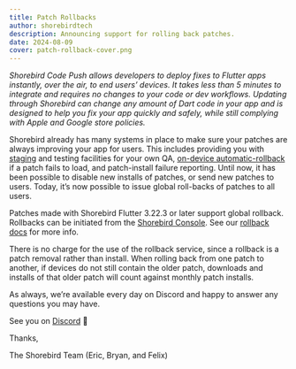 ```yaml
---
title: Patch Rollbacks
author: shorebirdtech
description: Announcing support for rolling back patches.
date: 2024-08-09
cover: patch-rollback-cover.png
---
```


_Shorebird Code Push allows developers to deploy fixes to Flutter apps
instantly, over the air, to end users’ devices. It takes less than 5 minutes to
integrate and requires no changes to your code or dev workflows. Updating
through Shorebird can change any amount of Dart code in your app and is designed
to help you fix your app quickly and safely, while still complying with Apple
and Google store policies._

Shorebird already has many systems in place to make sure your patches are always
improving your app for users. This includes providing you with
[staging](https://docs.shorebird.dev/guides/staging-patches/) and testing
facilities for your own QA,
[on-device automatic-rollback](https://docs.shorebird.dev/architecture/) if a
patch fails to load, and patch-install failure reporting. Until now, it has been
possible to disable new installs of patches, or send new patches to users.
Today, it’s now possible to issue global roll-backs of patches to all users.

Patches made with Shorebird Flutter 3.22.3 or later support global rollback.
Rollbacks can be initiated from the
[Shorebird Console](https://console.shorebird.dev/). See our
[rollback docs](https://docs.shorebird.dev/code-push/rollback/) for more info.

There is no charge for the use of the rollback service, since a rollback is a
patch removal rather than install. When rolling back from one patch to another,
if devices do not still contain the older patch, downloads and installs of that
older patch will count against monthly patch installs.

As always, we’re available every day on Discord and happy to answer any
questions you may have.

See you on [Discord](https://discord.gg/shorebird) 👋

Thanks,

The Shorebird Team (Eric, Bryan, and Felix)

